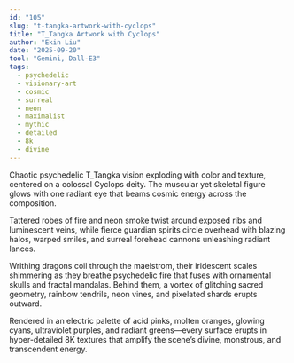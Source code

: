 ```yaml
---
id: "105"
slug: "t-tangka-artwork-with-cyclops"
title: "T_Tangka Artwork with Cyclops"
author: "Ekin Liu"
date: "2025-09-20"
tool: "Gemini, Dall-E3"
tags:
  - psychedelic
  - visionary-art
  - cosmic
  - surreal
  - neon
  - maximalist
  - mythic
  - detailed
  - 8k
  - divine
---
```


Chaotic psychedelic T_Tangka vision exploding with color and texture, centered on a colossal Cyclops deity. The muscular yet skeletal figure glows with one radiant eye that beams cosmic energy across the composition.

Tattered robes of fire and neon smoke twist around exposed ribs and luminescent veins, while fierce guardian spirits circle overhead with blazing halos, warped smiles, and surreal forehead cannons unleashing radiant lances.

Writhing dragons coil through the maelstrom, their iridescent scales shimmering as they breathe psychedelic fire that fuses with ornamental skulls and fractal mandalas. Behind them, a vortex of glitching sacred geometry, rainbow tendrils, neon vines, and pixelated shards erupts outward.

Rendered in an electric palette of acid pinks, molten oranges, glowing cyans, ultraviolet purples, and radiant greens—every surface erupts in hyper-detailed 8K textures that amplify the scene’s divine, monstrous, and transcendent energy.
